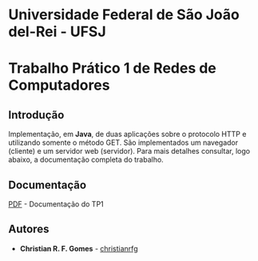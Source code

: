 # Universidade Federal de São João del-Rei - UFSJ
# Trabalho Prático 1 de Redes de Computadores

## Introdução
Implementação, em **Java**, de duas aplicações sobre o protocolo HTTP e utilizando somente o método GET.
São implementados um navegador (cliente) e um servidor web (servidor).
Para mais detalhes consultar, logo abaixo, a documentação completa do trabalho.

## Documentação
[PDF](https://) - Documentação do TP1

## Autores
* **Christian R. F. Gomes** - [christianrfg](https://github.com/christianrfg)
